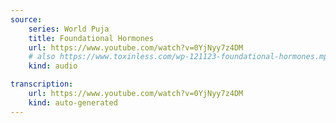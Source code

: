 ```yaml
---
source:
    series: World Puja
    title: Foundational Hormones
    url: https://www.youtube.com/watch?v=0YjNyy7z4DM
    # also https://www.toxinless.com/wp-121123-foundational-hormones.mp3
    kind: audio

transcription:
    url: https://www.youtube.com/watch?v=0YjNyy7z4DM
    kind: auto-generated
---
```

